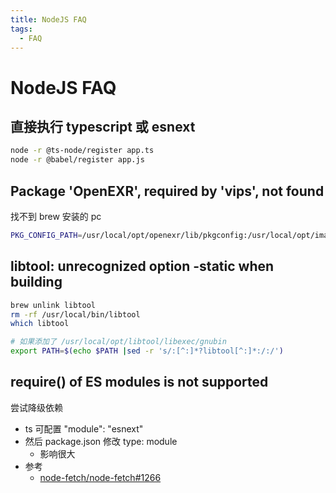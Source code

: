 ```yaml
---
title: NodeJS FAQ
tags:
  - FAQ
---
```


# NodeJS FAQ

## 直接执行 typescript 或 esnext

```bash
node -r @ts-node/register app.ts
node -r @babel/register app.js
```

## Package 'OpenEXR', required by 'vips', not found

找不到 brew 安装的 pc

```bash
PKG_CONFIG_PATH=/usr/local/opt/openexr/lib/pkgconfig:/usr/local/opt/imath/lib/pkgconfig npm up
```

## libtool: unrecognized option -static when building

```bash
brew unlink libtool
rm -rf /usr/local/bin/libtool
which libtool

# 如果添加了 /usr/local/opt/libtool/libexec/gnubin
export PATH=$(echo $PATH |sed -r 's/:[^:]*?libtool[^:]*:/:/')
```

## require() of ES modules is not supported

尝试降级依赖

- ts 可配置 "module": "esnext"
- 然后 package.json 修改 type: module
  - 影响很大
- 参考
  - [node-fetch/node-fetch#1266](https://github.com/node-fetch/node-fetch/issues/1266)
